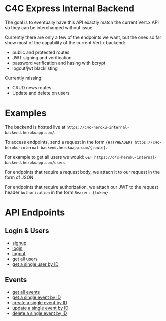 # C4C Express Internal Backend

The goal is to eventually have this API exactly match the current Vert.x API so they can be interchanged without issue.

Currently there are only a few of the endpoints we want, but the ones so far show most of the capability of the current Vert.x backend:

- public and protected routes
- JWT signing and verification
- password verification and hasing with bcrypt
- logout/jwt blacklisting

Currently missing:

- CRUD news routes
- Update and delete on users

# Examples

The backend is hosted live at `https://c4c-heroku-internal-backend.herokuapp.com/`.

To access endpoints, send a request in the form `{HTTPHEADER} https://c4c-heroku-internal-backend.herokuapp.com/{route}`.

For example to get all users we would: `GET https://c4c-heroku-internal-backend.herokuapp.com/users`.

For endpoints that require a request body, we attach it to our request in the form of JSON.

For endpoints that require authorization, we attach our JWT to the request header `Authorization` in the form `Bearer: {token}`

# API Endpoints

## Login & Users

- [signup](api/login&users.md/#post-signup)
- [login](api/login&users.md/#post-login)
- [logout](api/login&users.md/#post-login)
- [get all users](api/login&users.md/#get-users)
- [get a single user by ID](api/login&users.md/#get-usersid)

## Events

- [get all events](api/events.md/#get-events)
- [get a single event by ID](api/events.md/#get-eventsid)
- [create a single event by ID](api/events.md/#post-eventsid)
- [update a single event by ID](api/events.md/#put-eventsid)
- [delete a single event by ID](api/events.md/#delete-eventsid)
